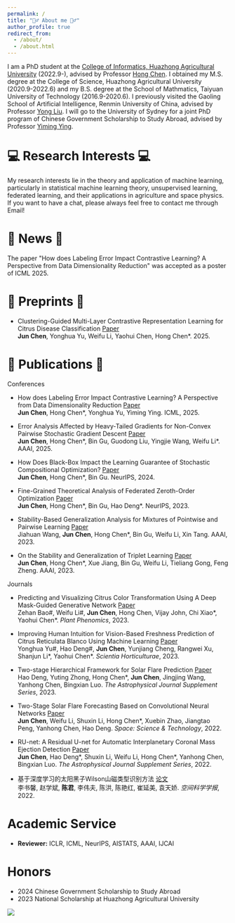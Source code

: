 ```yaml
---
permalink: /
title: "🙋‍♂️ About me 🙋‍♂️"
author_profile: true
redirect_from: 
  - /about/
  - /about.html
---
```


I am a PhD student at the [College of Informatics, Huazhong Agricultural University](https://coi.hzau.edu.cn/) (2022.9-), advised by Professor [Hong Chen](https://chenhongml.github.io/). I obtained my M.S. degree at the College of Science, Huazhong Agricultural University (2020.9-2022.6) and my B.S. degree at the School of Mathmatics, Taiyuan University of Technology (2016.9-2020.6). I previously visited the Gaoling School of Artificial Intelligence, Renmin University of China, advised by Professor [Yong Liu](https://liuyonggsai.github.io/chinese/). I will go to the University of Sydney for a joint PhD program of Chinese Government Scholarship to Study Abroad, advised by Professor [Yiming Ying](https://www.sydney.edu.au/science/about/our-people/academic-staff/yiming-ying.html).

💻 Research Interests 💻
======
My research interests lie in the theory and application of machine learning, particularly in statistical machine learning theory, unsupervised learning, federated learning, and their applications in agriculture and space physics. If you want to have a chat, please always feel free to contact me through Email!

🎊 News 🎊
======
The paper "How does Labeling Error Impact Contrastive Learning? A Perspective from Data Dimensionality Reduction" was accepted as a poster of ICML 2025.

📄 Preprints 📄
======

- Clustering-Guided Multi-Layer Contrastive Representation Learning for Citrus Disease Classification [Paper](https://arxiv.org/pdf/2507.11171)<br>**Jun Chen**, Yonghua Yu, Weifu Li, Yaohui Chen, Hong Chen*. 2025.

📄 Publications 📄
======

Conferences

- How does Labeling Error Impact Contrastive Learning? A Perspective from Data Dimensionality Reduction [Paper](https://arxiv.org/pdf/2507.11161)<br>**Jun Chen**, Hong Chen\*, Yonghua Yu, Yiming Ying. ICML, 2025.

- Error Analysis Affected by Heavy-Tailed Gradients for Non-Convex Pairwise Stochastic Gradient Descent [Paper](https://ojs.aaai.org/index.php/AAAI/article/view/33735#:~:text=This%20paper%20considers%20the%20impact%20of%20the%20heavy-tailed,SGD%20by%20investigating%20its%20generalization%20and%20optimization%20jointly.)
<br>**Jun Chen**, Hong Chen\*, Bin Gu, Guodong Liu, Yingjie Wang, Weifu Li\*. AAAI, 2025.

- How Does Black-Box Impact the Learning Guarantee of Stochastic Compositional Optimization? [Paper](https://neurips.cc/virtual/2024/poster/96688)
<br>**Jun Chen**, Hong Chen\*, Bin Gu. NeurIPS, 2024.

- Fine-Grained Theoretical Analysis of Federated Zeroth-Order Optimization [Paper](https://papers.nips.cc/paper_files/paper/2023/hash/aaa973f65b98c96e5f850d706464a3c4-Abstract-Conference.html)
<br>**Jun Chen**, Hong Chen\*, Bin Gu, Hao Deng\*. NeurIPS, 2023.

- Stability-Based Generalization Analysis for Mixtures of Pointwise and Pairwise Learning [Paper](https://ojs.aaai.org/index.php/AAAI/article/view/26205)
<br>Jiahuan Wang, **Jun Chen**, Hong Chen\*, Bin Gu, Weifu Li, Xin Tang. AAAI, 2023.

- On the Stability and Generalization of Triplet Learning [Paper](https://ojs.aaai.org/index.php/AAAI/article/view/25859)
<br>**Jun Chen**, Hong Chen\*, Xue Jiang, Bin Gu, Weifu Li, Tieliang Gong, Feng Zheng. AAAI, 2023.

Journals

- Predicting and Visualizing Citrus Color Transformation Using A Deep Mask-Guided Generative Network [Paper](https://spj.science.org/doi/10.34133/plantphenomics.0057)
<br>Zehan Bao#, Weifu Li#, **Jun Chen**, Hong Chen, Vijay John, Chi Xiao\*, Yaohui Chen\*. *Plant Phenomics*, 2023.

- Improving Human Intuition for Vision-Based Freshness Prediction of Citrus Reticulata Blanco Using Machine Learning [Paper](https://www.sciencedirect.com/science/article/pii/S0304423823004715)
<br>Yonghua Yu#, Hao Deng#, **Jun Chen**, Yunjiang Cheng, Rangwei Xu, Shanjun Li\*, Yaohui Chen\*. *Scientia Horticulturae*, 2023.

- Two-stage Hierarchical Framework for Solar Flare Prediction [Paper](https://iopscience.iop.org/article/10.3847/1538-4365/acebbe/meta)
<br>Hao Deng, Yuting Zhong, Hong Chen\*, **Jun Chen**, Jingjing Wang, Yanhong Chen, Bingxian Luo. *The Astrophysical Journal Supplement Series*, 2023.

- Two-Stage Solar Flare Forecasting Based on Convolutional Neural Networks [Paper](https://spj.science.org/doi/10.34133/2022/9761567)
<br>**Jun Chen**, Weifu Li, Shuxin Li, Hong Chen\*, Xuebin Zhao, Jiangtao Peng, Yanhong Chen, Hao Deng. *Space: Science & Technology*, 2022.

- RU-net: A Residual U-net for Automatic Interplanetary Coronal Mass Ejection Detection [Paper](https://doi.org/10.3847/1538-4365/ac4587)
<br>**Jun Chen**, Hao Deng\*, Shuxin Li, Weifu Li, Hong Chen*, Yanhong Chen, Bingxian Luo. *The Astrophysical Journal Supplement Series*, 2022.

- 基于深度学习的太阳黑子Wilson山磁类型识别方法 [论文](https://www.cjss.ac.cn/cn/article/doi/10.11728/cjss2022.03.210107004)
<br>李书馨, 赵学斌, **陈君**, 李伟夫, 陈洪, 陈艳红, 崔延美, 袁天娇. *空间科学学报*, 2022.

Academic Service
======
- **Reviewer:** ICLR, ICML, NeurIPS, AISTATS, AAAI, IJCAI

Honors
======
- 2024 Chinese Government Scholarship to Study Abroad
- 2023 National Scholarship at Huazhong Agricultural University

![](https://komarev.com/ghpvc/?username=cjml0808)
